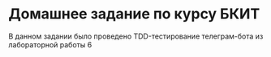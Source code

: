 # Домашнее задание по курсу БКИТ

В данном задании было проведено TDD-тестирование телеграм-бота из лабораторной работы 6
